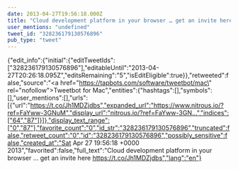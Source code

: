 ```yaml
---
date: 2013-04-27T19:56:18.000Z
title: "Cloud development platform in your browser … get an invite here https://t.co/Jh1MDZjdbs″"
user_mentions: "undefined"
tweet_id: "328236179130576896"
pub_type: "tweet"
---
```

{"edit_info":{"initial":{"editTweetIds":["328236179130576896"],"editableUntil":"2013-04-27T20:26:18.095Z","editsRemaining":"5","isEditEligible":true}},"retweeted":false,"source":"<a href=\"https://tapbots.com/software/tweetbot/mac\" rel=\"nofollow\">Tweetbot for Mac</a>","entities":{"hashtags":[],"symbols":[],"user_mentions":[],"urls":[{"url":"https://t.co/Jh1MDZjdbs","expanded_url":"https://www.nitrous.io/?ref=FaYww-3GNuM","display_url":"nitrous.io/?ref=FaYww-3GN…","indices":["64","87"]}]},"display_text_range":["0","87"],"favorite_count":"0","id_str":"328236179130576896","truncated":false,"retweet_count":"0","id":"328236179130576896","possibly_sensitive":false,"created_at":"Sat Apr 27 19:56:18 +0000 2013","favorited":false,"full_text":"Cloud development platform in your browser … get an invite here https://t.co/Jh1MDZjdbs","lang":"en"}
